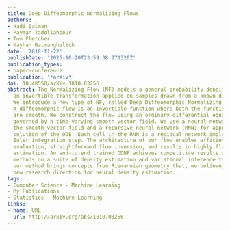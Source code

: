```yaml
---
title: Deep Diffeomorphic Normalizing Flows
authors:
- Hadi Salman
- Payman Yadollahpour
- Tom Fletcher
- Kayhan Batmanghelich
date: '2018-11-22'
publishDate: '2025-10-20T23:59:38.271320Z'
publication_types:
- paper-conference
publication: '*arXiv*'
doi: 10.48550/arXiv.1810.03256
abstract: The Normalizing Flow (NF) models a general probability density by estimating
  an invertible transformation applied on samples drawn from a known distribution.
  We introduce a new type of NF, called Deep Diffeomorphic Normalizing Flow (DDNF).
  A diffeomorphic flow is an invertible function where both the function and its inverse
  are smooth. We construct the flow using an ordinary differential equation (ODE)
  governed by a time-varying smooth vector field. We use a neural network to parametrize
  the smooth vector field and a recursive neural network (RNN) for approximating the
  solution of the ODE. Each cell in the RNN is a residual network implementing one
  Euler integration step. The architecture of our flow enables efficient likelihood
  evaluation, straightforward flow inversion, and results in highly flexible density
  estimation. An end-to-end trained DDNF achieves competitive results with state-of-the-art
  methods on a suite of density estimation and variational inference tasks. Finally,
  our method brings concepts from Riemannian geometry that, we believe, can open a
  new research direction for neural density estimation.
tags:
- Computer Science - Machine Learning
- My Publications
- Statistics - Machine Learning
links:
- name: URL
  url: http://arxiv.org/abs/1810.03256
---
```

